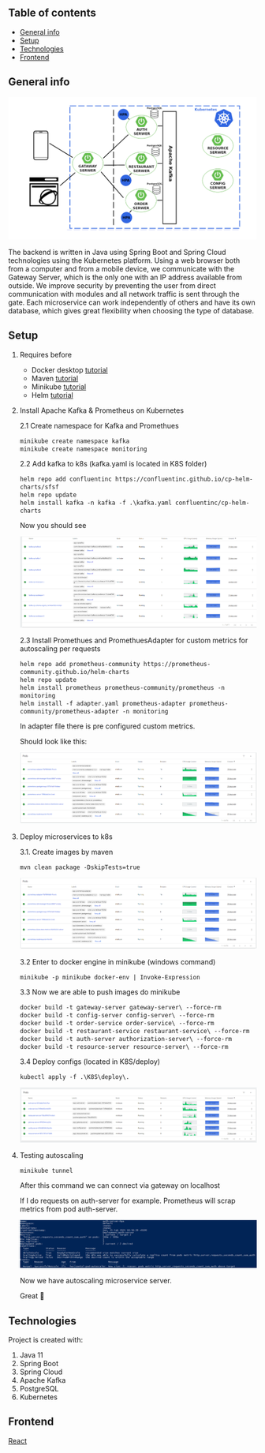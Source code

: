 
## Table of contents
* [General info](#general-info)
* [Setup](#setup)
* [Technologies](#technologies)
* [Frontend](#frontend)

## General info
![Background](https://github.com/ArturoS159/RestaurantManagment_Back/blob/master/images/backend.png?raw=true "Backend")

The backend is written in Java using Spring Boot and Spring Cloud technologies using the Kubernetes platform.
Using a web browser both from a computer and from a mobile device, we communicate with the Gateway Server, which is the only one with an IP address available from outside. We improve security by preventing the user from direct communication with modules and all network traffic is sent through the gate. Each microservice can work independently of others and have its own database, which gives great flexibility when choosing the type of database.

## Setup
 1. Requires before
     - Docker desktop [tutorial](https://docs.docker.com/docker-for-windows/install/)
     - Maven [tutorial](https://maven.apache.org/download.cgi)
     - Minikube [tutorial](https://minikube.sigs.k8s.io/docs/start/)
     - Helm [tutorial](https://helm.sh/docs/intro/install/)
     
 2. Install Apache Kafka & Prometheus on Kubernetes

    2.1 Create namespace for Kafka and Promethues
    ```
    minikube create namespace kafka
    minikube create namespace monitoring
    ```

    2.2 Add kafka to k8s (kafka.yaml is located in K8S folder)
    ```
    helm repo add confluentinc https://confluentinc.github.io/cp-helm-charts/sfsf
    helm repo update
    helm install kafka -n kafka -f .\kafka.yaml confluentinc/cp-helm-charts
    ```
    Now you should see
    
    ![Kafka](https://github.com/ArturoS159/RestaurantManagment_Back/blob/master/images/kafka.png?raw=true "Kafka")
    
    2.3 Install Promethues and PromethuesAdapter for custom metrics for autoscaling per requests
    ```
    helm repo add prometheus-community https://prometheus-community.github.io/helm-charts
    helm repo update
    helm install prometheus prometheus-community/prometheus -n monitoring
    helm install -f adapter.yaml prometheus-adapter prometheus-community/prometheus-adapter -n monitoring
    ```
    In adapter file there is pre configured custom metrics.
    
    Should look like this:
    
    ![Promethues](https://github.com/ArturoS159/RestaurantManagment_Back/blob/master/images/prometheus.png?raw=true "Promethues")

3. Deploy microservices to k8s

    3.1. Create images by maven
    ```
    mvn clean package -DskipTests=true
    ```
   
    ![Maven](https://github.com/ArturoS159/RestaurantManagment_Back/blob/master/images/prometheus.png?raw=true "Maven")

    3.2 Enter to docker engine in minikube (windows command)
    ```
    minikube -p minikube docker-env | Invoke-Expression
    ```
    3.3 Now we are able to push images do minikube
    ```
    docker build -t gateway-server gateway-server\ --force-rm
    docker build -t config-server config-server\ --force-rm
    docker build -t order-service order-service\ --force-rm
    docker build -t restaurant-service restaurant-service\ --force-rm
    docker build -t auth-server authorization-server\ --force-rm
    docker build -t resource-server resource-server\ --force-rm
    ```
    3.4 Deploy configs (located in K8S/deploy)
    ```
    kubectl apply -f .\K8S\deploy\.
    ```
   
    ![Pods](https://github.com/ArturoS159/RestaurantManagment_Back/blob/master/images/pods.png?raw=true "Pods")


4. Testing autoscaling
    ```
    minikube tunnel
    ```
   
    After this command we can connect via gateway on localhost
   
    If I do requests on auth-server for example. Prometheus will scrap metrics from pod auth-server.

    ![Hpa](https://github.com/ArturoS159/RestaurantManagment_Back/blob/master/images/hpa.png?raw=true "Hpa")
    
    Now we have autoscaling microservice server.
   
    Great :punch:
## Technologies
Project is created with:
 1. Java 11
 2. Spring Boot
 3. Spring Cloud
 4. Apache Kafka
 5. PostgreSQL
 6. Kubernetes 
## Frontend
[React](https://github.com/ArturoS159/RestaurantManagment_Front)
